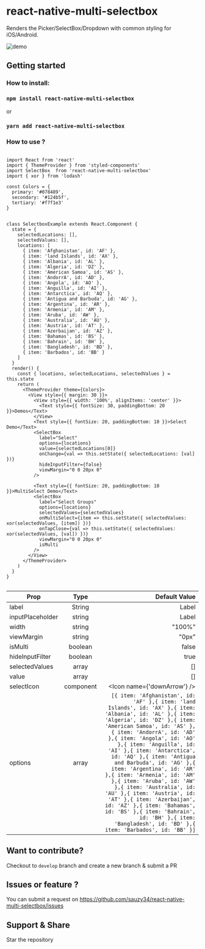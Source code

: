 # react-native-multi-selectbox 

Renders the Picker/SelectBox/Dropdown with common styling for iOS/Android.

![demo](https://raw.githubusercontent.com/sauzy34/react-native-multi-selectbox/master/demo.gif)

## Getting started

### How to install:

### `npm install react-native-multi-selectbox`

or

### `yarn add react-native-multi-selectbox`

### How to use ?

```

import React from 'react'
import { ThemeProvider } from 'styled-components'
import SelectBox  from 'react-native-multi-selectbox'
import { xor } from 'lodash'

const Colors = {
  primary: '#078489',
  secondary: '#124b5f',
  tertiary: '#f7f1e3'
}


class SelectboxExample extends React.Component {
  state = {
    selectedLocations: [],
    selectedValues: [],
    locations: [
      { item: 'Afghanistan', id: 'AF' },
      { item: 'land Islands', id: 'AX' },
      { item: 'Albania', id: 'AL' },
      { item: 'Algeria', id: 'DZ' },
      { item: 'American Samoa', id: 'AS' },
      { item: 'AndorrA', id: 'AD' },
      { item: 'Angola', id: 'AO' },
      { item: 'Anguilla', id: 'AI' },
      { item: 'Antarctica', id: 'AQ' },
      { item: 'Antigua and Barbuda', id: 'AG' },
      { item: 'Argentina', id: 'AR' },
      { item: 'Armenia', id: 'AM' },
      { item: 'Aruba', id: 'AW' },
      { item: 'Australia', id: 'AU' },
      { item: 'Austria', id: 'AT' },
      { item: 'Azerbaijan', id: 'AZ' },
      { item: 'Bahamas', id: 'BS' },
      { item: 'Bahrain', id: 'BH' },
      { item: 'Bangladesh', id: 'BD' },
      { item: 'Barbados', id: 'BB' }
    ]
  }
  render() {
    const { locations, selectedLocations, selectedValues } = this.state
    return (
      <ThemeProvider theme={Colors}>
        <View style={{ margin: 30 }}>
          <View style={{ width: '100%', alignItems: 'center' }}>
            <Text style={{ fontSize: 30, paddingBottom: 20 }}>Demos</Text>
          </View>
          <Text style={{ fontSize: 20, paddingBottom: 10 }}>Select Demo</Text>
          <SelectBox
            label="Select"
            options={locations}
            value={selectedLocations[0]}
            onChange={val => this.setState({ selectedLocations: [val] })}
            hideInputFilter={false}
            viewMargin="0 0 20px 0"
          />

          <Text style={{ fontSize: 20, paddingBottom: 10 }}>MultiSelect Demo</Text>
          <SelectBox
            label="Select Groups"
            options={locations}
            selectedValues={selectedValues}
            onMultiSelect={item => this.setState({ selectedValues: xor(selectedValues, [item]) })}
            onTapClose={val => this.setState({ selectedValues: xor(selectedValues, [val]) })}
            viewMargin="0 0 20px 0"
            isMulti
          />
        </View>
      </ThemeProvider>
    )
  }
}


```
| Prop        | Type           | Default Value  |
| ------------- |:-------------:| -----:|
| label      | String | Label |
| inputPlaceholder      | string      |   Label |
| width | string      |    "100%" |
| viewMargin | string      |    "0px" |
| isMulti | boolean      |    false |
| hideInputFilter | boolean      |    true |
| selectedValues | array      |    [] |
| value | array      |    [] |
| selectIcon | component      |    <Icon name={'downArrow'} /> |
| options | array      |  ``` [{ item: 'Afghanistan', id: 'AF' },{ item: 'land Islands', id: 'AX' },{ item: 'Albania', id: 'AL' },{ item: 'Algeria', id: 'DZ' },{ item: 'American Samoa', id: 'AS' },{ item: 'AndorrA', id: 'AD' },{ item: 'Angola', id: 'AO' },{ item: 'Anguilla', id: 'AI' },{ item: 'Antarctica', id: 'AQ' },{ item: 'Antigua and Barbuda', id: 'AG' },{ item: 'Argentina', id: 'AR' },{ item: 'Armenia', id: 'AM' },{ item: 'Aruba', id: 'AW' },{ item: 'Australia', id: 'AU' },{ item: 'Austria', id: 'AT' },{ item: 'Azerbaijan', id: 'AZ' },{ item: 'Bahamas', id: 'BS' },{ item: 'Bahrain', id: 'BH' },{ item: 'Bangladesh', id: 'BD' },{ item: 'Barbados', id: 'BB' }] ```|


## Want to contribute?

Checkout to `develop` branch and create a new branch & submit a PR

## Issues or feature ?

You can submit a request on https://github.com/sauzy34/react-native-multi-selectbox/issues

## Support & Share

Star the repository